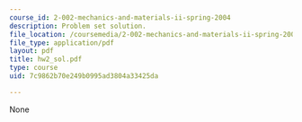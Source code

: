 ```yaml
---
course_id: 2-002-mechanics-and-materials-ii-spring-2004
description: Problem set solution.
file_location: /coursemedia/2-002-mechanics-and-materials-ii-spring-2004/7c9862b70e249b0995ad3804a33425da_hw2_sol.pdf
file_type: application/pdf
layout: pdf
title: hw2_sol.pdf
type: course
uid: 7c9862b70e249b0995ad3804a33425da

---
```

None